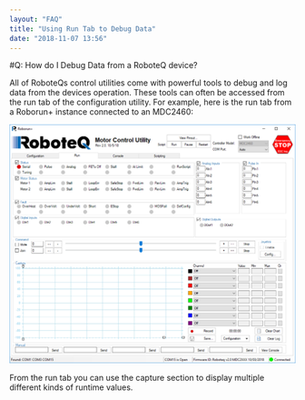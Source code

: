 ```yaml
---
layout: "FAQ"
title: "Using Run Tab to Debug Data"
date: "2018-11-07 13:56"
---
```


#Q: How do I Debug Data from a RoboteQ device?

All of RoboteQs control utilities come with powerful tools to debug and log data from the devices operation. These tools can often be accessed from the run tab of the configuration utility. For example, here is the run tab from a Roborun+ instance connected to an MDC2460:

![](assets/markdown-img-paste-Run-Tab-20181107141633438.png "Run Tab of Roborun+")

From the run tab you can use the capture section to display multiple different kinds of runtime values.

 
